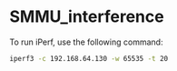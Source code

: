 # SMMU_interference

To run iPerf, use the following command:
```sh
iperf3 -c 192.168.64.130 -w 65535 -t 20
```
